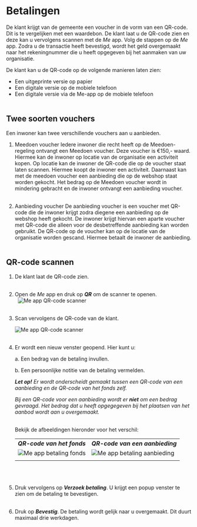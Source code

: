 # Betalingen

De klant krijgt van de gemeente een voucher in de vorm van een QR-code. Dit is te vergelijken met een waardebon. De klant laat u de QR-code zien en deze kan u vervolgens scannen met de _Me_ app. Volg de stappen op de _Me_ app. Zodra u de transactie heeft bevestigd, wordt het geld overgemaakt naar het rekeningnummer die u heeft opgegeven bij het aanmaken van uw organisatie.

De klant kan u de QR-code op de volgende manieren laten zien:

*   Een uitgeprinte versie op papier
*   Een digitale versie op de mobiele telefoon
*   Een digitale versie via de Me-app op de mobiele telefoon
<br />&nbsp;

## Twee soorten vouchers

Een inwoner kan twee verschillende vouchers aan u aanbieden.

1. Meedoen voucher
Iedere inwoner die recht heeft op de Meedoen-regeling ontvangt een Meedoen voucher. Deze voucher is €150,- waard. Hiermee kan de inwoner op locatie van de organisatie een activiteit kopen. Op locatie kan de inwoner de QR-code die op de voucher staat laten scannen. Hiermee koopt de inwoner een activiteit. Daarnaast kan met de meedoen voucher een aanbieding die op de webshop staat worden gekocht. Het bedrag op de Meedoen voucher wordt in mindering gebracht en de inwoner ontvangt een aanbieding voucher.
<br />&nbsp;

2. Aanbieding voucher
De aanbieding voucher is een voucher met QR-code die de inwoner krijgt zodra diegene een aanbieding op de webshop heeft gekocht. De inwoner krijgt hiervan een aparte voucher met QR-code die alleen voor de desbetreffende aanbieding kan worden gebruikt. De QR-code op de voucher kan op de locatie van de organisatie worden gescand. Hiermee betaalt de inwoner de aanbieding.
<br />&nbsp;

## QR-code scannen

1.  De klant laat de QR-code zien.
<br />&nbsp;

2.  Open de _Me_ app en druk op **_QR_** om de scanner te openen.
<br />&nbsp;
    <img src="https://raw.githubusercontent.com/teamforus/manuals/master/img/manual-aanbieder-meapp-qr.png" alt="Me app QR-code scanner" style="max-width:300px">
    <br />&nbsp;

3.  Scan vervolgens de QR-code van de klant.

    <img src="https://raw.githubusercontent.com/teamforus/manuals/master/img/manual-aanbieder-meapp-scan.jpg" alt="Me app QR-code scanner" style="max-width:300px">
    <br />&nbsp;

4.  Er wordt een nieuw venster geopend. Hier kunt u:

    a.  Een bedrag van de betaling invullen.

    b.  Een persoonlijke notitie van de betaling vermelden.

    _**Let op!**_ _Er wordt onderscheidt gemaakt tussen een QR-code van een aanbieding en de QR-code van het fonds zelf._

    _Bij een QR-code voor een aanbieding wordt er **niet** om een bedrag gevraagd. Het bedrag dat u heeft opgegegeven bij het plaatsen van het aanbod wordt aan u overgemaakt._
    <br />&nbsp;

    Bekijk de afbeeldingen hieronder voor het verschil:

    <table>
      <tr>
       <td><strong><em>QR-code van het fonds</em></strong>
       </td>
       <td><strong><em>QR-code van een aanbieding</em></strong>
       </td>
      </tr>
      <tr>
       <td>

    <img src="https://raw.githubusercontent.com/teamforus/manuals/master/img/manual-aanbieder-meapp-betaling-fonds.png" alt="Me app betaling fonds" style="max-width:300px">

       </td>
       <td>

    <img src="https://raw.githubusercontent.com/teamforus/manuals/master/img/manual-aanbieder-meapp-betaling-aanbieding.png" alt="Me app betaling aanbieding" style="max-width:300px">

       </td>
      </tr>
      <tr>
       <td>
       </td>
       <td>
       </td>
      </tr>
    </table>
    <br />&nbsp;

5.  Druk vervolgens op **_Verzoek betaling_**. U krijgt een popup venster te zien om de betaling te bevestigen.
<br />&nbsp;
6.  Druk op **_Bevestig_**. De betaling wordt gelijk naar u overgemaakt. Dit duurt maximaal drie werkdagen.
<br />&nbsp;
